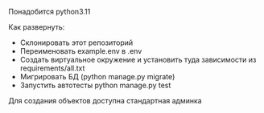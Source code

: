 Понадобится python3.11

Как развернуть:
- Склонировать этот репозиторий
- Переименовать example.env в .env
- Создать виртуальное окружение и установить туда зависимости из requirements/all.txt
- Мигрировать БД (python manage.py migrate)
- Запустить автотесты python manage.py test

Для создания объектов доступна стандартная админка

